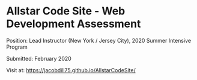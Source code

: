# Allstar Code Site - Web Development Assessment

Position: Lead Instructor (New York / Jersey City), 2020 Summer Intensive Program

Submitted: February 2020

Visit at: https://jacobdill75.github.io/AllstarCodeSite/
